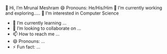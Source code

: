 👋 Hi, I’m Mrunal Meshram
😄 Pronouns: He/His/Him
🔭 I’m currently working and exploring.....
👀 I’m interested in Computer Science
- 🌱 I’m currently learning ...
- 💞️ I’m looking to collaborate on ...
- 📫 How to reach me ...
- 😄 Pronouns: ...
- ⚡ Fun fact: ...

<!---
Mrunal-BTS/Mrunal-BTS is a ✨ special ✨ repository because its `README.md` (this file) appears on your GitHub profile.
You can click the Preview link to take a look at your changes.
--->
